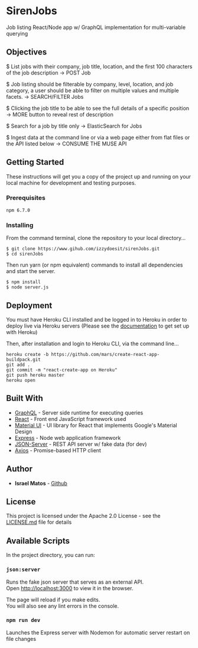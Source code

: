 # SirenJobs
Job listing React/Node app w/ GraphQL implementation for multi-variable querying 

## Objectives

$ List jobs with their company, job title, location, and the first 100 characters of the job description 
-> POST Job

$ Job listing should be filterable by company, level, location, and job category, a user should be able to filter on multiple values and multiple facets. 
→ SEARCH/FILTER Jobs

$ Clicking the job title to be able to see the full details of a specific position 
→ MORE button to reveal rest of description

$ Search for a job by title only
→ ElasticSearch for Jobs

$ Ingest data at the command line or via a web page either from flat files or the API listed below
→ CONSUME THE MUSE API



## Getting Started

These instructions will get you a copy of the project up and running on your local machine for development and testing purposes.

### Prerequisites

```
npm 6.7.0
```

### Installing
From the command terminal, clone the repository to your local directory...
```
$ git clone https://www.gihub.com/izzydoesit/sirenJobs.git
$ cd sirenJobs
```

Then run yarn (or npm equivalent) commands to install all dependencies and start the server.  

```
$ npm install
$ node server.js
```

## Deployment

You must have Heroku CLI installed and be logged in to Heroku in order to deploy live via Heroku servers
(Please see the [documentation](https://devcenter.heroku.com) to get set up with Heroku)

Then, after installation and login to Heroku CLI, via the command line...
```
heroku create -b https://github.com/mars/create-react-app-buildpack.git
git add .
git commit -m "react-create-app on Heroku"
git push heroku master
heroku open
```
## Built With

* [GraphQL](https://graphql.org/) - Server side runtime for executing queries
* [React](https://facebook.github.io/react) - Front end JavaScript framework used
* [Material UI](https://material-ui.com/) - UI library for React that implements Google's Material Design
* [Express](https://expressjs.com/) - Node web application framework
* [JSON-Server](https://github.com/typicode/json-server) - REST API server w/ fake data (for dev)
* [Axios](https://github.com/axios/axios) - Promise-based HTTP client

## Author

* **Israel Matos** - [Github](https://github.com/izzydoesit)

## License

This project is licensed under the Apache 2.0 License - see the [LICENSE.md](LICENSE.md) file for details


## Available Scripts

In the project directory, you can run:

### `json:server`

Runs the fake json server that serves as an external API.<br>
Open [http://localhost:3000](http://localhost:3000) to view it in the browser.

The page will reload if you make edits.<br>
You will also see any lint errors in the console.

### `npm run dev`

Launches the Express server with Nodemon for automatic server restart on file changes
